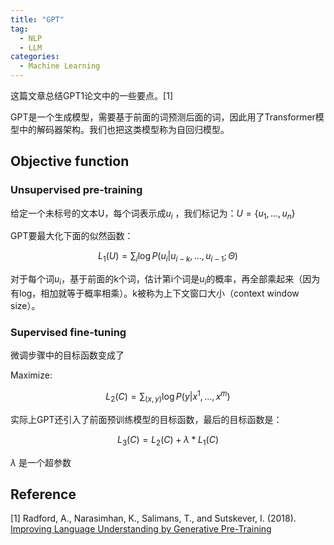 ```yaml
---
title: "GPT"
tag:
  - NLP
  - LLM
categories:
  - Machine Learning
---
```


这篇文章总结GPT1论文中的一些要点。[1]

GPT是一个生成模型，需要基于前面的词预测后面的词，因此用了Transformer模型中的解码器架构。我们也把这类模型称为自回归模型。

## Objective function

### Unsupervised pre-training

给定一个未标号的文本U，每个词表示成$u_i$ ，我们标记为：$U=\{u_1,...,u_n\}$

GPT要最大化下面的似然函数：

$$
L_1(U)=\sum_i\log P(u_i|u_{i-k},...,u_{i-1};\Theta)
$$

对于每个词$u_i$，基于前面的k个词，估计第i个词是$u_i$的概率，再全部乘起来（因为有log，相加就等于概率相乘）。k被称为上下文窗口大小（context window size）。

### Supervised fine-tuning

微调步骤中的目标函数变成了

Maximize:

$$
L_2(C)=\sum_{(x,y)}\log P(y|x^1,...,x^m)
$$

实际上GPT还引入了前面预训练模型的目标函数，最后的目标函数是：

$$
L_3(C)=L_2(C)+\lambda * L_1(C)
$$

$\lambda$ 是一个超参数

## Reference

[1] Radford, A., Narasimhan, K., Salimans, T., and Sutskever, I. (2018). [Improving Language Understanding by Generative Pre-Training](https://s3-us-west-2.amazonaws.com/openai-assets/research-covers/language-unsupervised/language_understanding_paper.pdf)

